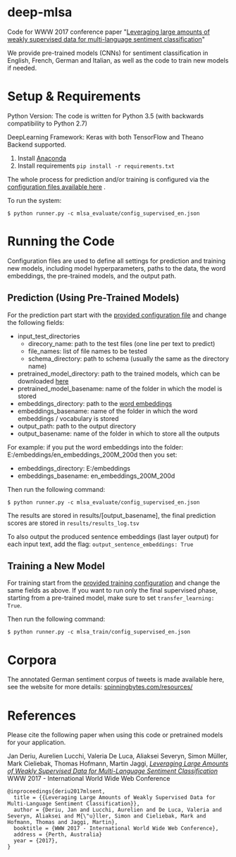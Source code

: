# deep-mlsa
Code for WWW 2017 conference paper "[Leveraging large amounts of weakly supervised data for multi-language sentiment classification](https://arxiv.org/pdf/1703.02504)"

We provide pre-trained models (CNNs) for sentiment classification in English, French, German and Italian, as well as the code to train new models if needed.

# Setup & Requirements
Python Version: The code is written for Python 3.5 (with backwards compatibility to Python 2.7)

DeepLearning Framework: Keras with both TensorFlow and Theano Backend supported.

   1. Install [Anaconda](https://www.continuum.io/downloads)
   2. Install requirements ```pip install -r requirements.txt```

The whole process for prediction and/or training is configured via the [configuration files available here](https://github.com/spinningbytes/deep-mlsa/tree/master/code/configurations) .

To run the system:
```
$ python runner.py -c mlsa_evaluate/config_supervised_en.json
```

# Running the Code
Configuration files are used to define all settings for prediction and training new models, including model hyperparameters, paths to the data, the word embeddings, the pre-trained models, and the output path.
## Prediction (Using Pre-Trained Models)
For the prediction part start with the [provided configuration file](https://github.com/spinningbytes/deep-mlsa/blob/master/code/configurations/mlsa_evaluate/config_supervised_en.json) and change the following fields:
* input_test_directories
    * direcory_name: path to the test files (one line per text to predict)
    * file_names: list of file names to be tested
    * schema_directory: path to schema (usually the same as the directory name)
* pretrained_model_directory: path to the trained models, which can be downloaded [here](http://spinningbytes.com/resources/)
* pretrained_model_basename: name of the folder in which the model is stored
* embeddings_directory: path to the [word embeddings](http://spinningbytes.com/resources/)
* embeddings_basename: name of the folder in which the word embeddings / vocabulary is stored
* output_path: path to the output directory
* output_basename: name of the folder in which to store all the outputs

For example: if you put the word embeddings into the folder: E:/embeddings/en_embeddings_200M_200d then you set:
* embeddings_directory: E:/embeddings
* embeddings_basename: en_embeddings_200M_200d

Then run the following command:
```
$ python runner.py -c mlsa_evaluate/config_supervised_en.json
```
The results are stored in results/[output_basename], the final prediction scores are stored in ```results/results_log.tsv```

To also output the produced sentence embeddings (last layer output) for each input text, add the flag: ```output_sentence_embeddings: True```

## Training a New Model
For training start from the [provided training configuration](https://github.com/spinningbytes/deep-mlsa/tree/master/code/configurations/mlsa_train) and change the same fields as above. If you want to run only the final supervised phase, starting from a pre-trained model, make sure to set ```transfer_learning: True```.

Then run the following command:
```
$ python runner.py -c mlsa_train/config_supervised_en.json
```

# Corpora
The annotated German sentiment corpus of tweets is made available here, see the website for more details:
[spinningbytes.com/resources/](http://spinningbytes.com/resources/)

# References
Please cite the following paper when using this code or pretrained models for your application.

  Jan Deriu, Aurelien Lucchi, Valeria De Luca, Aliaksei Severyn, Simon Müller, Mark Cieliebak, Thomas Hofmann, Martin Jaggi, [*Leveraging Large Amounts of Weakly Supervised Data for Multi-Language Sentiment Classification*](https://arxiv.org/pdf/1703.02504) WWW 2017 - International World Wide Web Conference

```
@inproceedings{deriu2017mlsent,
  title = {{Leveraging Large Amounts of Weakly Supervised Data for Multi-Language Sentiment Classification}},
  author = {Deriu, Jan and Lucchi, Aurelien and De Luca, Valeria and Severyn, Aliaksei and M{\"u}ller, Simon and Cieliebak, Mark and Hofmann, Thomas and Jaggi, Martin},
  booktitle = {WWW 2017 - International World Wide Web Conference},
  address = {Perth, Australia}
  year = {2017},
}
```
